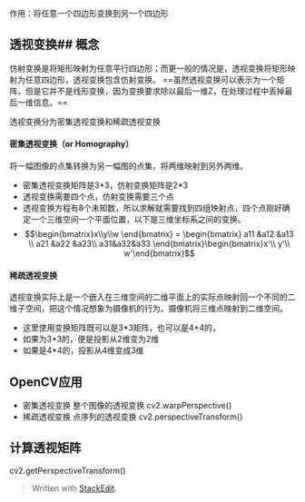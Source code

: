 作用：将任意一个四边形变换到另一个四边形
## 透视变换## 概念
仿射变换是将矩形映射为任意平行四边形；而更一般的情况是，透视变换将矩形映射为任意四边形，透视变换包含仿射变换。
==虽然透视变换可以表示为一个矩阵，但是它并不是线形变换，因为变换要求除以最后一维Z，在处理过程中丢掉最后一维信息。==

透视变换分为密集透视变换和稀疏透视变换
#### 密集透视变换（or Homography）
将一幅图像的点集转换为另一幅图的点集，将两维映射到另外两维。
- 密集透视变换矩阵是3\*3，仿射变换矩阵是2\*3
- 透视变换需要四个点，仿射变换需要三个点
- 透视变换方程有8个未知数，所以求解就需要找到四组映射点，四个点刚好确定一个三维空间一个平面位置，以下是三维坐标系之间的变换。
- $$\begin{bmatrix}x\\y\\w
\end{bmatrix} = \begin{bmatrix}
a11 &a12  &a13 \\ 
a21 &a22  &a23\\
a31&a32&a33 
\end{bmatrix}\begin{bmatrix}x'\\ y'\\ w'\end{bmatrix}$$

#### 稀疏透视变换
透视变换实际上是一个嵌入在三维空间的二维平面上的实际点映射回一个不同的二维子空间，把这个情况想象为摄像机的行为。摄像机将三维点映射到二维空间。
- 这里使用变换矩阵既可以是3\*3矩阵，也可以是4*4的，
- 如果为3*3的，便是投影从2维变为2维
- 如果是4*4的，投影从4维变成3维
## OpenCV应用
- 密集透视变换
整个图像的透视变换
cv2.warpPerspective()
- 稀疏透视变换
点序列的透视变换
cv2.perspectiveTransform()
## 计算透视矩阵
cv2.getPerspectiveTransform()


> Written with [StackEdit](https://stackedit.io/).
<!--stackedit_data:
eyJoaXN0b3J5IjpbLTkxODE1OTQ4OCw5MDk5ODkxMzMsMTM3Mj
cyMDMwOSwzMzIzMTk4MTcsMTc0NjA0NDkyNCwtOTA4MzE2Nzcy
LDE5NDI5NDQzMTYsMTI5ODgyMTcyMywyODIwMjAzNjQsNzMwOT
k4MTE2XX0=
-->